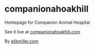 # companionahoakhill
Homepage for Companion Animal Hospital


See it live at [companionahoakhill.com](http://companionahoakhill.com)


By [elikmiller.com](https://elikmiller.com)
